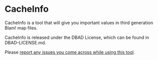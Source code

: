 # CacheInfo #

CacheInfo is a tool that will give you important values in third generation Blam! map files.

CacheInfo is released under the DBAD License, which can be found in DBAD-LICENSE.md.

Please [report any issues you come across while using this tool](https://github.com/OrangeMohawk/CacheInfo/issues "Issue Tracker").